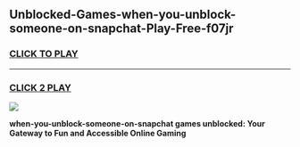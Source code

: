
## Unblocked-Games-when-you-unblock-someone-on-snapchat-Play-Free-f07jr
<h3>
<a href="https://premium76.site?title=when-you-unblock-someone-on-snapchat&ref=18A1">CLICK TO PLAY</a></h3>
<hr>

<h3>
<a href="https://premium76.site?title=when-you-unblock-someone-on-snapchat&ref=18A1">CLICK 2 PLAY</a>
  
</h3>

<a href="https://premium76.site?title=when-you-unblock-someone-on-snapchat&ref=18A1"><img src="https://clearcache.store/games.png"></a>


**when-you-unblock-someone-on-snapchat games unblocked: Your Gateway to Fun and Accessible Online Gaming**
